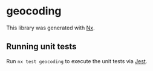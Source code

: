 # geocoding

This library was generated with [Nx](https://nx.dev).

## Running unit tests

Run `nx test geocoding` to execute the unit tests via [Jest](https://jestjs.io).
